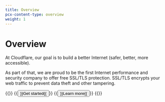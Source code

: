 ```yaml
---
title: Overview
pcx-content-type: overview
weight: 1
---
```


# Overview

At Cloudflare, our goal is to build a better Internet (safer, better, more accessible).

As part of that, we are proud to be the first Internet performance and security company to offer free SSL/TLS protection. SSL/TLS encrypts your web traffic to prevent data theft and other tampering.

{{<button-group>}}
  {{<button type="primary" href="/ssl/get-started/">}}Get started{{</button>}}
  {{<button type="secondary" href="https://www.cloudflare.com/learning/ssl/what-is-ssl/" target="_blank">}}Learn more{{</button>}}
{{</button-group>}}
